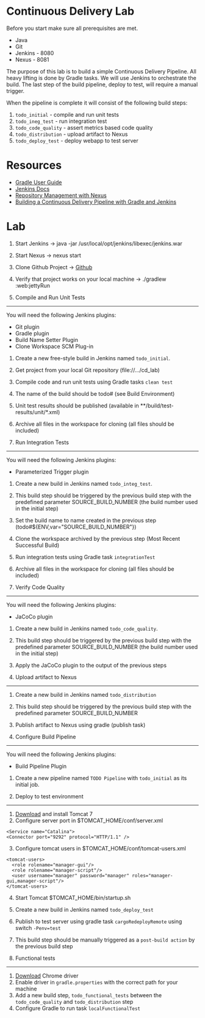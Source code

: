 Continuous Delivery Lab
=======================

Before you start make sure all prerequisites are met.
 
* Java 
* Git
* Jenkins - 8080
* Nexus - 8081


The purpose of this lab is to build a simple Continuous Delivery Pipeline. All heavy lifting 
is done by Gradle tasks. We will use Jenkins to orchestrate the build. The last step of the build 
pipeline, deploy to test, will require a manual trigger.

When the pipeline is complete it will consist of the following build steps:

1. `todo_initial` - compile and run unit tests 
2. `todo_ineg_test` - run integration test
3. `todo_code_quality` - assert metrics based code quality
4. `todo_distribution` - upload artifact to Nexus
5. `todo_deploy_test` - deploy webapp to test server

Resources
=========

* [Gradle User Guide](http://www.gradle.org/docs/current/userguide/userguide_single.html)
* [Jenkins Docs](https://wiki.jenkins-ci.org/display/JENKINS/Use+Jenkins)
* [Repository Management with Nexus](http://books.sonatype.com/nexus-book/reference/)
* [Building a Continuous Delivery Pipeline with Gradle and Jenkins](http://www.infoq.com/presentations/cd-gradle-jenkins)

Lab
===

1. Start Jenkins -> java -jar /usr/local/opt/jenkins/libexec/jenkins.war
2. Start Nexus   -> nexus start  
3. Clone Github Project -> [Github](https://github.com/kallestenflo/cd_lab) 
4. Verify that project works on your local machine -> ./gradlew :web:jettyRun

1. Compile and Run Unit Tests
-----------------------------

You will need the following Jenkins plugins: 

* Git plugin
* Gradle plugin
* Build Name Setter Plugin
* Clone Workspace SCM Plug-in

1. Create a new free-style build in Jenkins named `todo_initial`.
2. Get project from your local Git repository (file://.../cd_lab)
3. Compile code and run unit tests using Gradle tasks `clean test`
4. The name of the build should be todo#<build number> (see Build Environment)
5. Unit test results should be published (available in **/build/test-results/unit/*.xml)
6. Archive all files in the workspace for cloning (all files should be included)


2. Run Integration Tests
------------------------

You will need the following Jenkins plugins: 

* Parameterized Trigger plugin

1. Create a new build in Jenkins named `todo_integ_test`. 
2. This build step should be triggered by the previous build step with the predefined parameter SOURCE_BUILD_NUMBER (the build number used in the initial step)
3. Set the build name to name created in the previous step (todo#${ENV,var="SOURCE_BUILD_NUMBER"})
4. Clone the workspace archived by the previous step (Most Recent Successful Build)
5. Run integration tests using Gradle task `integrationTest`
6. Archive all files in the workspace for cloning (all files should be included)


3. Verify Code Quality
----------------------
You will need the following Jenkins plugins: 

* JaCoCo plugin

1. Create a new build in Jenkins named `todo_code_quality`.
2. This build step should be triggered by the previous build step with the predefined parameter SOURCE_BUILD_NUMBER (the build number used in the initial step)
3. Apply the JaCoCo plugin to the output of the previous steps


4. Upload artifact to Nexus
----------------------------

1. Create a new build in Jenkins named `todo_distribution`
2. This build step should be triggered by the previous build step with the predefined parameter SOURCE_BUILD_NUMBER
3. Publish artifact to Nexus using gradle (publish task)


5. Configure Build Pipeline
---------------------------
You will need the following Jenkins plugins: 

* Build Pipeline Plugin

1. Create a new pipeline named `TODO Pipeline` with `todo_initial` as its initial job.


6. Deploy to test environment
-----------------------------

1. [Download](http://tomcat.apache.org/download-70.cgi) and install Tomcat 7 
2. Configure server port in $TOMCAT_HOME/conf/server.xml

  ```
  <Service name="Catalina">
  <Connector port="9292" protocol="HTTP/1.1" />
  ```
3. Configure tomcat users in $TOMCAT_HOME/conf/tomcat-users.xml 

  ```
  <tomcat-users>
    <role rolename="manager-gui"/>
    <role rolename="manager-script"/>
    <user username="manager" password="manager" roles="manager-gui,manager-script"/>
  </tomcat-users>
  ```
4. Start Tomcat $TOMCAT_HOME/bin/startup.sh 
5. Create a new build in Jenkins named `todo_deploy_test`
6. Publish to test server using gradle task `cargoRedeployRemote` using switch `-Penv=test` 
7. This build step should be manually triggered as a `post-build action` by the previous build step


7. Functional tests
-------------------

1. [Download](https://code.google.com/p/selenium/wiki/ChromeDriver) Chrome driver
2. Enable driver in `gradle.properties` with the correct path for your machine
3. Add a new build step, `todo_functional_tests` between the `todo_code_quality` and `todo_distribution` step
4. Configure Gradle to run task `localFunctionalTest`

 


